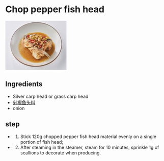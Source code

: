 # Chop pepper fish head

![剁椒鱼头](/images/剁椒鱼头（草鱼头版）.png)

## Ingredients

- Silver carp head or grass carp head
- [剁椒鱼头料](/配料/剁椒鱼头料.md)
- onion

## step

- 1. Stick 120g chopped pepper fish head material evenly on a single portion of fish head;
- 2. After steaming in the steamer, steam for 10 minutes, sprinkle 1g of scallions to decorate when producing.
